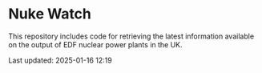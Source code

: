 # Nuke Watch

This repository includes code for retrieving the latest information available on the output of EDF nuclear power plants in the UK.

Last updated: 2025-01-16 12:19